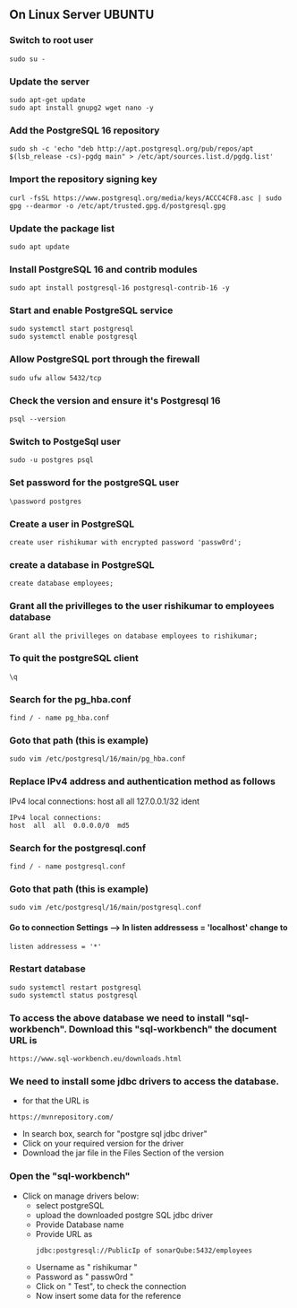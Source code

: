On Linux Server UBUNTU
----------------------
### Switch to root user
``` 
sudo su -
```

### Update the server
```
sudo apt-get update
sudo apt install gnupg2 wget nano -y
```
### Add the PostgreSQL 16 repository
```
sudo sh -c 'echo "deb http://apt.postgresql.org/pub/repos/apt $(lsb_release -cs)-pgdg main" > /etc/apt/sources.list.d/pgdg.list'
```
### Import the repository signing key
```
curl -fsSL https://www.postgresql.org/media/keys/ACCC4CF8.asc | sudo gpg --dearmor -o /etc/apt/trusted.gpg.d/postgresql.gpg
```
### Update the package list
```
sudo apt update
```
### Install PostgreSQL 16 and contrib modules
```
sudo apt install postgresql-16 postgresql-contrib-16 -y
```
### Start and enable PostgreSQL service
```
sudo systemctl start postgresql
sudo systemctl enable postgresql
```
### Allow PostgreSQL port through the firewall
```
sudo ufw allow 5432/tcp
```
### Check the version and ensure it's Postgresql 16
```
psql --version
```
### Switch to PostgeSql user
```
sudo -u postgres psql
```
### Set password for the postgreSQL user
```
\password postgres
```
### Create a user in PostgreSQL
```
create user rishikumar with encrypted password 'passw0rd';
```
### create a database in PostgreSQL
```
create database employees;
```
### Grant all the privilleges to the user rishikumar to employees database
```
Grant all the privilleges on database employees to rishikumar;
```
### To quit the postgreSQL client
```
\q
```
### Search for the pg_hba.conf 
```
find / - name pg_hba.conf
```
### Goto that path (this is example)
```
sudo vim /etc/postgresql/16/main/pg_hba.conf
```
### Replace IPv4 address and authentication method as follows
IPv4 local connections:
host  all  all  127.0.0.1/32  ident
```
IPv4 local connections:
host  all  all  0.0.0.0/0  md5
```
### Search for the postgresql.conf 
```
find / - name postgresql.conf
```
### Goto that path (this is example)
```
sudo vim /etc/postgresql/16/main/postgresql.conf
```
#### Go to connection Settings --> In listen addressess = 'localhost' change to
```
listen addressess = '*'
```
### Restart database
```
sudo systemctl restart postgresql
sudo systemctl status postgresql
```

### To access the above database we need to install "sql-workbench". Download this "sql-workbench" the document URL is
```
https://www.sql-workbench.eu/downloads.html
```
### We need to install some jdbc drivers to access the database. 
- for that the URL is
```
https://mvnrepository.com/
```
- In search box, search for "postgre sql jdbc driver"
- Click on your required version for the driver
- Download the jar file in the Files Section of the version

### Open the "sql-workbench"
- Click on manage drivers below:
  - select postgreSQL
  - upload the downloaded postgre SQL jdbc driver
  - Provide Database name
  - Provide URL as
    ```
    jdbc:postgresql://PublicIp of sonarQube:5432/employees
    ```
  - Username as " rishikumar " 
  - Password as " passw0rd "
  - Click on " Test", to check the connection
  - Now insert some data for the reference

